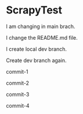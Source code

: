 # ScrapyTest

I am changing in main brach.

I change the README.md file.

I create local dev branch.

Create dev branch again.

commit-1

commit-2

commit-3

commit-4
